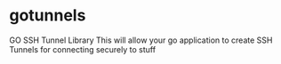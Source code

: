# gotunnels
GO SSH Tunnel Library
This will allow your go application to create SSH Tunnels for connecting securely to stuff
